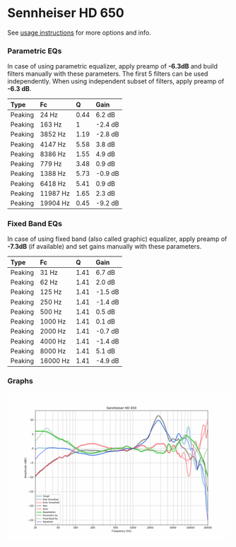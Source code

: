 # Sennheiser HD 650
See [usage instructions](https://github.com/jaakkopasanen/AutoEq#usage) for more options and info.

### Parametric EQs
In case of using parametric equalizer, apply preamp of **-6.3dB** and build filters manually
with these parameters. The first 5 filters can be used independently.
When using independent subset of filters, apply preamp of **-6.3 dB**.

| Type    | Fc       |    Q | Gain    |
|:--------|:---------|:-----|:--------|
| Peaking | 24 Hz    | 0.44 | 6.2 dB  |
| Peaking | 163 Hz   | 1    | -2.4 dB |
| Peaking | 3852 Hz  | 1.19 | -2.8 dB |
| Peaking | 4147 Hz  | 5.58 | 3.8 dB  |
| Peaking | 8386 Hz  | 1.55 | 4.9 dB  |
| Peaking | 779 Hz   | 3.48 | 0.9 dB  |
| Peaking | 1388 Hz  | 5.73 | -0.9 dB |
| Peaking | 6418 Hz  | 5.41 | 0.9 dB  |
| Peaking | 11987 Hz | 1.65 | 2.3 dB  |
| Peaking | 19904 Hz | 0.45 | -9.2 dB |

### Fixed Band EQs
In case of using fixed band (also called graphic) equalizer, apply preamp of **-7.3dB**
(if available) and set gains manually with these parameters.

| Type    | Fc       |    Q | Gain    |
|:--------|:---------|:-----|:--------|
| Peaking | 31 Hz    | 1.41 | 6.7 dB  |
| Peaking | 62 Hz    | 1.41 | 2.0 dB  |
| Peaking | 125 Hz   | 1.41 | -1.5 dB |
| Peaking | 250 Hz   | 1.41 | -1.4 dB |
| Peaking | 500 Hz   | 1.41 | 0.5 dB  |
| Peaking | 1000 Hz  | 1.41 | 0.1 dB  |
| Peaking | 2000 Hz  | 1.41 | -0.7 dB |
| Peaking | 4000 Hz  | 1.41 | -1.4 dB |
| Peaking | 8000 Hz  | 1.41 | 5.1 dB  |
| Peaking | 16000 Hz | 1.41 | -4.9 dB |

### Graphs
![](./Sennheiser%20HD%20650.png)
